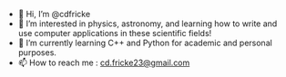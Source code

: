 - 👋 Hi, I’m @cdfricke
- 👀 I’m interested in physics, astronomy, and learning how to write and use computer applications in these scientific fields!
- 🌱 I’m currently learning C++ and Python for academic and personal purposes.
- 📫 How to reach me : cd.fricke23@gmail.com
